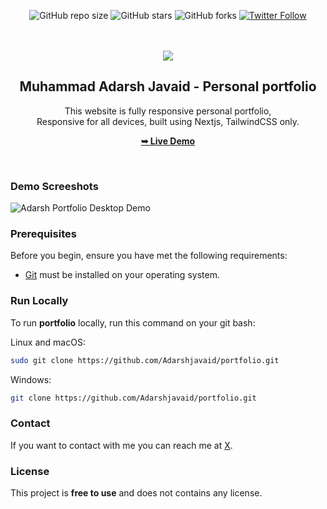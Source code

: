 <div align="center">
  
  ![GitHub repo size](https://img.shields.io/github/repo-size/Adarshjavaid/portfolio)
  ![GitHub stars](https://img.shields.io/github/stars/Adarshjavaid/portfolio?style=social)
  ![GitHub forks](https://img.shields.io/github/forks/Adarshjavaid/portfolio?style=social)
  [![Twitter Follow](https://img.shields.io/twitter/follow/iAdarshjavaid?style=social)](https://twitter.com/intent/follow?screen_name=iAdarshjavaid)

  <br />
  <br />
  
  <img src="./public/readme-images/moj.png" />

  <h2 align="center">Muhammad Adarsh Javaid - Personal portfolio</h2>

This website is fully responsive personal portfolio, <br />Responsive for all devices, built using Nextjs, TailwindCSS only.

<a href="https://Adarshjavaid.vercel.app/"><strong>➥ Live Demo</strong></a>

</div>

<br />

### Demo Screeshots

![Adarsh Portfolio Desktop Demo](./public/readme-images/portfolio.png "Desktop Demo")

### Prerequisites

Before you begin, ensure you have met the following requirements:

- [Git](https://git-scm.com/downloads "Download Git") must be installed on your operating system.

### Run Locally

To run **portfolio** locally, run this command on your git bash:

Linux and macOS:

```bash
sudo git clone https://github.com/Adarshjavaid/portfolio.git
```

Windows:

```bash
git clone https://github.com/Adarshjavaid/portfolio.git
```

### Contact

If you want to contact with me you can reach me at [X](https://www.x.com/iAdarshjavaid).

### License

This project is **free to use** and does not contains any license.
